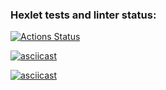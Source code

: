 ### Hexlet tests and linter status:
[![Actions Status](https://github.com/manddev/python-project-50/actions/workflows/hexlet-check.yml/badge.svg)](https://github.com/manddev/python-project-50/actions)

[![asciicast](https://asciinema.org/a/6tDJZmAWRwVCQEGvZrYO2ixiV.svg)](https://asciinema.org/a/6tDJZmAWRwVCQEGvZrYO2ixiV)

[![asciicast](https://asciinema.org/a/3QlxFvZBdE28BH6xgmiAvkg7Y.svg)](https://asciinema.org/a/3QlxFvZBdE28BH6xgmiAvkg7Y)